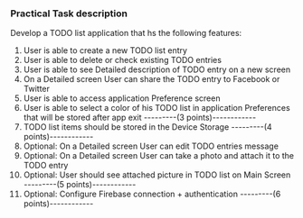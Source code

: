### Practical Task description
Develop a TODO list application that hs the following features:

1. User is able to create a new TODO list entry 
2. User is able to delete or check existing TODO entries
3. User is able to see Detailed description of TODO entry on a new screen
4. On a Detailed screen User can share the TODO entry to Facebook or Twitter
5. User is able to access application Preference screen
6. User is able to select a color of his TODO list in application Preferences that will be stored after app exit
---------(3 points)------------
7. TODO list items should be stored in the Device Storage
---------(4 points)------------
8. Optional: On a Detailed screen User can edit TODO entries message
9. Optional: On a Detailed screen User can take a photo and attach it to the TODO entry
10. Optional: User should see attached picture in TODO list on Main Screen
---------(5 points)------------
11. Optional: Configure Firebase connection + authentication
---------(6 points)------------
